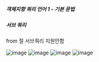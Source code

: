 ##### 객체지향 쿼리 언어 1 - 기본 문법
##### 서브 쿼리

from 절 서브쿼리 지원안함

![image](https://user-images.githubusercontent.com/40969203/106228706-4543fa80-622f-11eb-95d6-39746e66ea91.png)
![image](https://user-images.githubusercontent.com/40969203/106228712-48d78180-622f-11eb-8e6e-fa0e2611eeff.png)
![image](https://user-images.githubusercontent.com/40969203/106228718-4d039f00-622f-11eb-8173-ce86a9622c4b.png)
![image](https://user-images.githubusercontent.com/40969203/106228730-512fbc80-622f-11eb-9d82-48d313295450.png)
